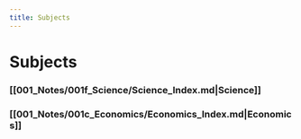 ```yaml
---
title: Subjects
---
```

# Subjects

### [[001_Notes/001f_Science/Science_Index.md|Science]]

### [[001_Notes/001c_Economics/Economics_Index.md|Economics]]


